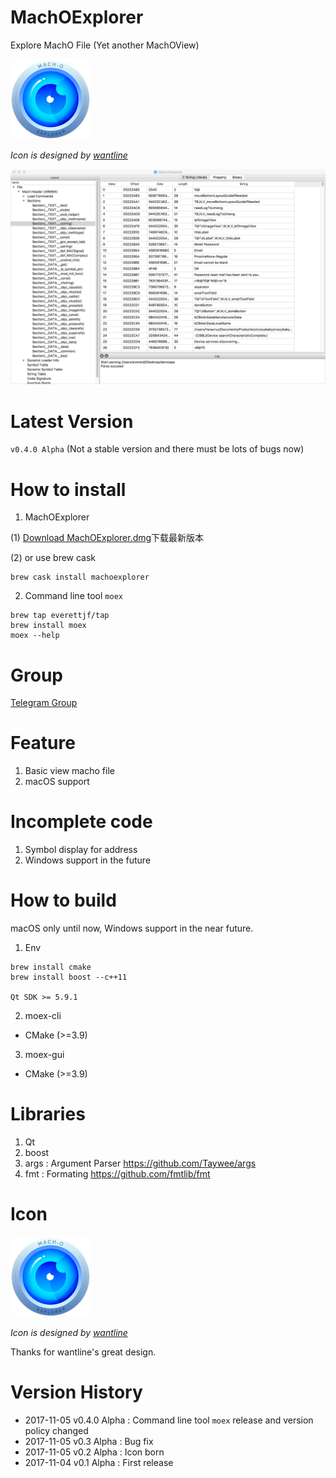 # MachOExplorer

Explore MachO File (Yet another MachOView)

![MachOExplorerIcon](image/machoexplorer-small.png)

*Icon is designed by [wantline](https://weibo.com/wantline)*

![MachOExplorer](image/screenshot.png)

# Latest Version

`v0.4.0 Alpha` (Not a stable version and there must be lots of bugs now)

# How to install

1. MachOExplorer

(1) [Download MachOExplorer.dmg](https://github.com/everettjf/MachOExplorer/releases)下载最新版本

(2) or use brew cask

```
brew cask install machoexplorer
```

2. Command line tool `moex`

```
brew tap everettjf/tap
brew install moex
moex --help
```

# Group

[Telegram Group](https://t.me/joinchat/FBhGpBHmk0r0R73bxYmNdA)

# Feature

1. Basic view macho file
2. macOS support

# Incomplete code

1. Symbol display for address
2. Windows support in the future

# How to build 

macOS only until now, Windows support in the near future.

1. Env

```
brew install cmake
brew install boost --c++11

Qt SDK >= 5.9.1
```

2. moex-cli

- CMake (>=3.9)

3. moex-gui

- CMake (>=3.9)



# Libraries

1. Qt
2. boost
3. args : Argument Parser https://github.com/Taywee/args
4. fmt : Formating https://github.com/fmtlib/fmt

# Icon

![MachOExplorer](image/machoexplorer-small.png)

*Icon is designed by [wantline](https://weibo.com/wantline)*

Thanks for wantline's great design.

# Version History

- 2017-11-05 v0.4.0 Alpha : Command line tool `moex` release and version policy changed
- 2017-11-05 v0.3 Alpha : Bug fix
- 2017-11-05 v0.2 Alpha : Icon born
- 2017-11-04 v0.1 Alpha : First release
